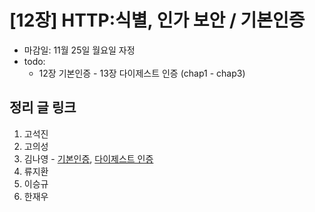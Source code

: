 # [12장] HTTP:식별, 인가 보안 / 기본인증

- 마감일: 11월 25일 월요일 자정
- todo:
  - 12장 기본인증 - 13장 다이제스트 인증 (chap1 - chap3)

## 정리 글 링크

1. 고석진
2. 고의성
3. 김나영 - [기본인증](https://feel5ny.github.io/2019/11/23/HTTP_012_01/), [다이제스트 인증](https://feel5ny.github.io/2019/11/23/HTTP_012_02/)
4. 류지환
5. 이승규
6. 한재우
